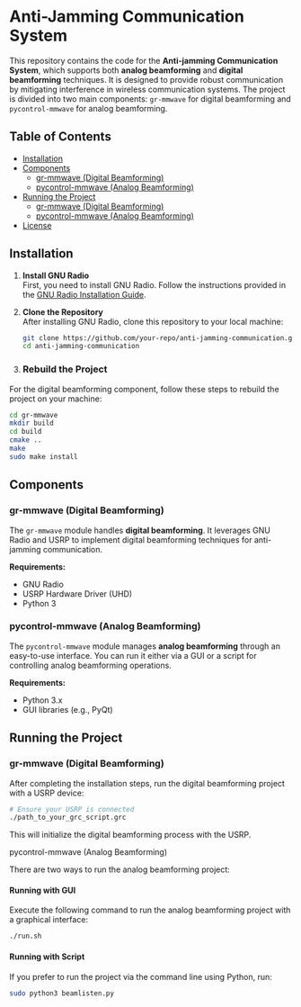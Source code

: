 # Anti-Jamming Communication System

This repository contains the code for the **Anti-jamming Communication System**, which supports both **analog beamforming** and **digital beamforming** techniques. It is designed to provide robust communication by mitigating interference in wireless communication systems. The project is divided into two main components: `gr-mmwave` for digital beamforming and `pycontrol-mmwave` for analog beamforming.

## Table of Contents
- [Installation](#installation)
- [Components](#components)
  - [gr-mmwave (Digital Beamforming)](#gr-mmwave-digital-beamforming)
  - [pycontrol-mmwave (Analog Beamforming)](#pycontrol-mmwave-analog-beamforming)
- [Running the Project](#running-the-project)
  - [gr-mmwave (Digital Beamforming)](#gr-mmwave-running)
  - [pycontrol-mmwave (Analog Beamforming)](#pycontrol-mmwave-running)
- [License](#license)

## Installation

1. **Install GNU Radio**  
   First, you need to install GNU Radio. Follow the instructions provided in the [GNU Radio Installation Guide](https://wiki.gnuradio.org/index.php/InstallingGR).

2. **Clone the Repository**  
   After installing GNU Radio, clone this repository to your local machine:
   ```bash
   git clone https://github.com/your-repo/anti-jamming-communication.git
   cd anti-jamming-communication
3. ### Rebuild the Project

For the digital beamforming component, follow these steps to rebuild the project on your machine:

   ```bash
   cd gr-mmwave
   mkdir build
   cd build
   cmake ..
   make
   sudo make install
   ```

## Components

### gr-mmwave (Digital Beamforming)
The `gr-mmwave` module handles **digital beamforming**. It leverages GNU Radio and USRP to implement digital beamforming techniques for anti-jamming communication.

**Requirements:**
- GNU Radio
- USRP Hardware Driver (UHD)
- Python 3

### pycontrol-mmwave (Analog Beamforming)
The `pycontrol-mmwave` module manages **analog beamforming** through an easy-to-use interface. You can run it either via a GUI or a script for controlling analog beamforming operations.

**Requirements:**
- Python 3.x
- GUI libraries (e.g., PyQt)

## Running the Project

### gr-mmwave (Digital Beamforming) <a name="gr-mmwave-running"></a>
After completing the installation steps, run the digital beamforming project with a USRP device:

```bash
# Ensure your USRP is connected
./path_to_your_grc_script.grc
```

This will initialize the digital beamforming process with the USRP.

pycontrol-mmwave (Analog Beamforming) <a name="pycontrol-mmwave-running"></a>

There are two ways to run the analog beamforming project:

#### Running with GUI

Execute the following command to run the analog beamforming project with a graphical interface:

```bash
./run.sh
```

#### Running with Script

If you prefer to run the project via the command line using Python, run:

```bash
sudo python3 beamlisten.py
```

